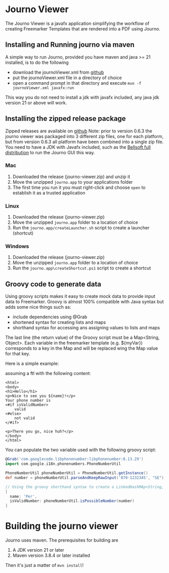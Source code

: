 # Journo Viewer

The Journo Viewer is a javafx application simplifying the workflow of creating Freemarker Templates that are rendered into a PDF using Journo. 

## Installing and Running journo via maven
A simple way to run Journo, provided you have maven and java >= 21 installed, is to do the following
- download the journoViewer.xml from [github](https://github.com/Alipsa/journo/releases)
- put the journoViewer.xml file in a directory of choice
- open a command prompt in that directory and execute `mvn -f journoViewer.xml javafx:run`

This way you do not need to install a jdk with javafx included, any java jdk version 21 or above will work.

## Installing the zipped release package
Zipped releases are available on [github](https://github.com/Alipsa/journo/releases)
Note: prior to version 0.6.3 the journo viewer was packaged into 3 different zip files,
one for each platform, but from version 0.6.3 all platform have been combined into a single 
zip file. You need to have a JDK with Javafx included, such as the [Bellsoft full distribution](https://bell-sw.com/pages/downloads/#jdk-21-lts) to run the Journo GUI this way. 

### Mac
1. Downloaded the release (journo-viewer.zip) and unzip it
2. Move the unzipped `journo.app` to your applications folder
3. The first time you run it you must right-click and choose `open` to establish it
as a trusted application

### Linux
1. Downloaded the release (journo-viewer.zip)
2. Move the unzipped `journo.app` folder to a location of choice
3. Run the `journo.app/createLauncher.sh` script to create a launcher (shortcut)

### Windows
1. Downloaded the release (journo-viewer.zip)
2. Move the unzipped `journo.app` folder to a location of choice
3. Run the `journo.app\createShortcut.ps1` script to create a shortcut

## Groovy code to generate data
Using groovy scripts makes it easy to create mock data to provide input data to Freemarker.
Groovy is almost 100% compatible with Java syntax but adds some nice things such as:

- include dependencies using @Grab
- shortened syntax for creating lists and maps
- shorthand syntax for accessing ans assigning values to lists and maps

The last line (the return value) of the Groovy script must be a Map<String, Object>. Each variable in the freemarker template (e.g. ${myVar}) corresponds to a key in the Map and will be replaced wing the Map value for that key.

Here is a simple example:

assuming a ftl with the following content:
```injectedfreemarker
<html>
<body>
<h1>Hello</h1>
<p>Nice to see you ${name}!</p>
Your phone number is
<#if isValidNumber>
    valid
<#else>
    not valid
</#if>

<p>There you go, nice huh?</p>
</body>
</html>
```

You can populate the two variable used with the following groovy script:
```groovy
@Grab('com.googlecode.libphonenumber:libphonenumber:8.13.29')
import com.google.i18n.phonenumbers.PhoneNumberUtil

PhoneNumberUtil phoneNumberUtil = PhoneNumberUtil.getInstance()
def number = phoneNumberUtil.parseAndKeepRawInput('070-1232345', "SE")

// Using the groovy shorthand syntax to create a LinkedHashMAp<String, Object>
[
  name: 'Per',
  isValidNumber: phoneNumberUtil.isPossibleNumber(number)
]
```

# Building the journo viewer
Journo uses maven. The prerequisites for building are
1. A JDK version 21 or later
2. Maven version 3.8.4 or later installed

Then it's just a matter of `mvn install`!